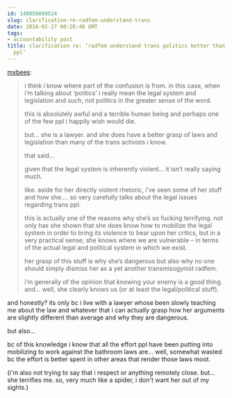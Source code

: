 ```yaml
---
id: 140056089524
slug: clarification-re-radfem-understand-trans
date: 2016-02-27 00:26:48 GMT
tags:
- accountability post
title: clarification re: ‘radfem understand trans politics better than some trans
  ppl’
---
```

<p><a class="tumblr_blog" href="http://mxbees.tumblr.com/post/140055863369">mxbees</a>:</p>
<blockquote>
<p>i think i know where part of the confusion is from. in this case, when i’m talking about ‘politics’ i really mean the legal system and legislation and such, not politics in the greater sense of the word.</p>

<p>this is absolutely awful and a terrible human being and perhaps one of the few ppl i happily wish would die.</p>

<p>but… she is a lawyer. and she does have a better grasp of laws and legislation than many of the trans activists i know.</p>

<p>that said…</p>

<p>given that the legal system is inherently violent… it isn’t really saying much.</p>

<p>like. aside for her directly violent rhetoric, i’ve seen some of her stuff and how she…. so very carefully talks about the legal issues regarding trans ppl.</p>

<p>this is actually one of the reasons why she’s so fucking terrifying. not only has she shown that she does know how to mobilize the legal system in order to bring its violence to bear upon her critics, but in a very practical sense, she knows where we are vulnerable – in terms of the actual legal and political system in which we exist.</p>

<p>her grasp of this stuff is why she’s dangerous but also why no one should simply dismiss her as a yet another transmisogynist radfem.</p>

<p>i’m generally of the opinion that knowing your enemy is a good thing. and… well, she clearly knows us (or at least the legal/political stuff).</p>
</blockquote>

and honestly? its only bc i live with a lawyer whose been slowly teaching me about the law and whatever that i can actually grasp how her arguments are slightly different than average and why they are dangerous.

but also...

bc of this knowledge i know that all the effort ppl have been putting into mobilizing to work against the bathroom laws are... well, somewhat wasted bc the effort is better spent in other areas that render those laws moot.

(i'm also not trying to say that i respect or anything remotely close. but... she terrifies me. so, very much like a spider, i don't want her out of my sights.)